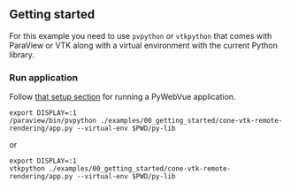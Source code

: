## Getting started

For this example you need to use `pvpython` or `vtkpython` that comes with ParaView or VTK
along with a virtual environment with the current Python library.

### Run application

Follow [that setup section](https://github.com/kitware/py-web-vue#install-python-package-in-venv) for running a PyWebVue application.

```
export DISPLAY=:1
/paraview/bin/pvpython ./examples/00_getting_started/cone-vtk-remote-rendering/app.py --virtual-env $PWD/py-lib
```

or

```
export DISPLAY=:1
vtkpython ./examples/00_getting_started/cone-vtk-remote-rendering/app.py --virtual-env $PWD/py-lib
```
